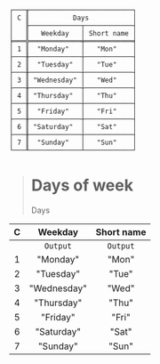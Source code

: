 ```text
┌───╥──────────────────────────┐
│ C ║           Days           │
│   ╟─────────────┬────────────┤
│   ║   Weekday   │ Short name │
╞═══╬═════════════╪════════════╡
│ 1 ║  "Monday"   │   "Mon"    │
├───╫─────────────┼────────────┤
│ 2 ║  "Tuesday"  │   "Tue"    │
├───╫─────────────┼────────────┤
│ 3 ║ "Wednesday" │   "Wed"    │
├───╫─────────────┼────────────┤
│ 4 ║ "Thursday"  │   "Thu"    │
├───╫─────────────┼────────────┤
│ 5 ║  "Friday"   │   "Fri"    │
├───╫─────────────┼────────────┤
│ 6 ║ "Saturday"  │   "Sat"    │
├───╫─────────────┼────────────┤
│ 7 ║  "Sunday"   │   "Sun"    │
└───╨─────────────┴────────────┘
```

> # Days of week
> Days
  
| C |   Weekday   | Short name |
|:-:|:-----------:|:----------:|
|   |  `Output`   |  `Output`  |
| 1 |  "Monday"   |   "Mon"    |
| 2 |  "Tuesday"  |   "Tue"    |
| 3 | "Wednesday" |   "Wed"    |
| 4 | "Thursday"  |   "Thu"    |
| 5 |  "Friday"   |   "Fri"    |
| 6 | "Saturday"  |   "Sat"    |
| 7 |  "Sunday"   |   "Sun"    |
